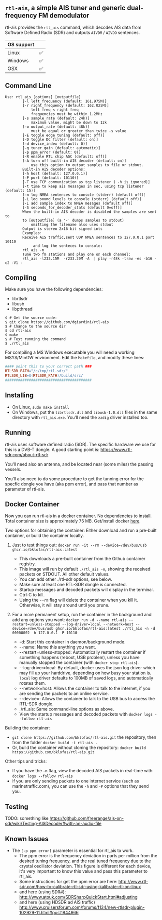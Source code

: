 `rtl-ais`, a simple AIS tuner and generic dual-frequency FM demodulator
-----------------------------------------------------------------------

rtl-ais provides the `rtl_ais` command, which decodes AIS data from Software Defined Radio (SDR) and outputs `AIVDM` / `AIVDO` sentences.

| OS support |   |
|------------|---|
| Linux      | ✅ |
| Windows    | ✅ |
| OSX        | ✅ |


Command Line
------------
```
Use: rtl_ais [options] [outputfile]
        [-l left_frequency (default: 161.975M)]
        [-r right_frequency (default: 162.025M)]
            left freq < right freq
            frequencies must be within 1.2MHz
        [-s sample_rate (default: 24k)]
            maximum value, might be down to 12k
        [-o output_rate (default: 48k)]
            must be equal or greater than twice -s value
        [-E toggle edge tuning (default: off)]
        [-D toggle DC filter (default: on)]
        [-d device_index (default: 0)]
        [-g tuner_gain (default: automatic)]
        [-p ppm_error (default: 0)]
        [-R enable RTL chip AGC (default: off)]
        [-A turn off built-in AIS decoder (default: on)]
            use this option to output samples to file or stdout.
        Built-in AIS decoder options:
        [-h host (default: 127.0.0.1)]
        [-P port (default: 10110)]
        [-T use TCP communication as tcp listener ( -h is ignored)]
        [-t time to keep ais messages in sec, using tcp listener (default: 15)]
        [-n log NMEA sentences to console (stderr) (default off)]
        [-L log sound levels to console (stderr) (default off)]
        [-I add sample index to NMEA mesages (default off)]
        [-S seconds_for_decoder_stats (default 0=off)]
        When the built-in AIS decoder is disabled the samples are sent to
        to [outputfile] (a '-' dumps samples to stdout)
            omitting the filename also uses stdout
        Output is stereo 2x16 bit signed ints
        Examples:
        Receive AIS traffic,sent UDP NMEA sentences to 127.0.0.1 port 10110
             and log the senteces to console:
        rtl_ais -n
        Tune two fm stations and play one on each channel:
        rtl_ais -l233.15M  -r233.20M -A  | play -r48k -traw -es -b16 -c2 -V1 -
```


Compiling
---------
Make sure you have the following dependencies:
  - librtlsdr
  - libusb
  - libpthread

```console
$ # Get the source code:
$ git clone https://github.com/dgiardini/rtl-ais
$ # Change to the source dir
$ cd rtl-ais
$ make
$ # Test running the command
$ ./rtl_ais
```

For compiling a MS Windows executable you will need a working MSYS/MinGW environment.
Edit the `Makefile`, and modify these lines:

```Makefile
#### point this to your correct path ###
RTLSDR_PATH="/c/tmp/rtl-sdr/"
RTLSDR_LIB=$(RTLSDR_PATH)/build/src/
########################################
```


Installing
----------
* On Linux, `sudo make install`
* On Windows, put the `librtlsdr.dll` and `libusb-1.0.dll` files in the same directory
with `rtl_ais.exe`. You'll need the `zadig` driver installed too.


Running
-------

rtl-ais uses software defined radio (SDR).  The specific
hardware we use for this is a DVB-T dongle. A good starting point is:
https://www.rtl-sdr.com/about-rtl-sdr

You'll need also an antenna, and be located near (some miles)  the
passing vessels.

You'll also need to do some procedure to get the tunning error for the
specfic dongle you have (aka ppm error), and pass that number as parameter
of rtl-ais.


Docker Container
----------------
Now you can run rtl-ais in a docker container. No dependencies to install. Total container size is approximately 75 MB. Get/install docker [here](https://docs.docker.com/get-docker/).

Two options for obtaining the container: Either download and run a pre-built container, or build the container locally.

 1. Just to test things out: `docker run -it --rm --device=/dev/bus/usb ghcr.io/bklofas/rtl-ais:latest`
    * This downloads a pre-built container from the Github container registry.
    * This image will run by default `./rtl_ais -n`, showing the received packets on STDOUT. All other default values.
    * You can add other ./rtl-sdr options, see below.
    * Make sure at least one RTL-SDR dongle is connected.
    * Startup messages and decoded packets will display in the terminal.
    * Ctrl-C to kill.
    * Using the `--rm` flag will delete the container when you kill it. Otherwise, it will stay around until you prune.

 1. For a more permanent setup, run the container in the background and add any options you want: `docker run -d --name rtl-ais --restart=unless-stopped --log-driver=local --network=host --device=/dev/bus/usb ghcr.io/bklofas/rtl-ais:latest ./rtl_ais -n -d 00000002 -h 127.0.0.1 -P 10110`
    * -d: Start this container in daemon/background mode.
    * --name: Name this anything you want.
    * --restart=unless-stopped: Automatically restart the container if something happens (reboot, USB problem), unless you have manually stopped the container (with `docker stop rtl-ais`).
    * --log-driver=local: By default, docker uses the json log driver which may fill up your harddrive, depending on how busy your station is. `local` log driver defaults to 100MB of saved logs, and automatically rotates them.
    * --network=host: Allows the container to talk to the internet, if you are sending the packets to an online service.
    * --device=: Allows the container to talk to the USB bus to access the RTL-SDR dongle.
    * ./rtl_ais: Same command-line options as above.
    * View the startup messages and decoded packets with `docker logs --follow rtl-ais`

Building the container:

 * `git clone https://github.com/bklofas/rtl-ais.git` the repository, then from the folder `docker build -t rtl-ais .`
 *  Or, build the container without cloning the repository: `docker build https://github.com/bklofas/rtl-ais.git`

Other tips and tricks:

 * If you have the `-n` flag, view the decoded AIS packets in real-time with `docker logs --follow rtl-ais`
 * If you are only sending packets to one internet service (such as marinetraffic.com), you can use the `-h` and `-P` options that they send you.


Testing
-------

TODO: something like
https://github.com/freerange/ais-on-sdr/wiki/Testing-AISDecoder#with-an-audio-file


Known Issues
------------
* The `[-p ppm error]` parameter is essential for rtl_ais to work.
  * The ppm error is the frequency deviation in parts per million from the desired tuning
frequency, and the real tuned frequency due to the crystal oscillator deviation. This
figure is different for each device, it's very important to know  this value and pass this parameter to rtl_ais.
  * Some instructions for get the ppm error are here:
    http://www.rtl-sdr.com/how-to-calibrate-rtl-sdr-using-kalibrate-rtl-on-linux
  * and here (using SDR#):
    http://www.atouk.com/SDRSharpQuickStart.html#adjusting
  * and here (using HDSDR ad AIS traffic)
    http://www.cruisersforum.com/forums/f134/new-rtlsdr-plugin-102929-11.html#post1844966
